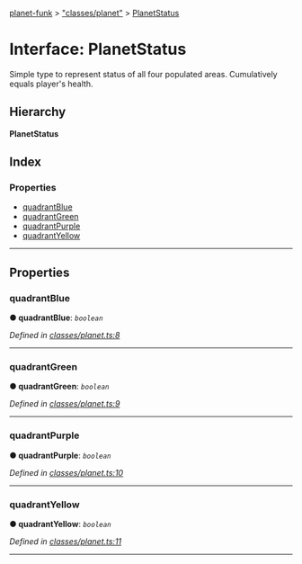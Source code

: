 [planet-funk](../README.md) > ["classes/planet"](../modules/_classes_planet_.md) > [PlanetStatus](../interfaces/_classes_planet_.planetstatus.md)

# Interface: PlanetStatus

Simple type to represent status of all four populated areas. Cumulatively equals player's health.

## Hierarchy

**PlanetStatus**

## Index

### Properties

* [quadrantBlue](_classes_planet_.planetstatus.md#quadrantblue)
* [quadrantGreen](_classes_planet_.planetstatus.md#quadrantgreen)
* [quadrantPurple](_classes_planet_.planetstatus.md#quadrantpurple)
* [quadrantYellow](_classes_planet_.planetstatus.md#quadrantyellow)

---

## Properties

<a id="quadrantblue"></a>

###  quadrantBlue

**● quadrantBlue**: *`boolean`*

*Defined in [classes/planet.ts:8](https://github.com/WilliamRADFunk/planet-funk/blob/e290141/src/classes/planet.ts#L8)*

___
<a id="quadrantgreen"></a>

###  quadrantGreen

**● quadrantGreen**: *`boolean`*

*Defined in [classes/planet.ts:9](https://github.com/WilliamRADFunk/planet-funk/blob/e290141/src/classes/planet.ts#L9)*

___
<a id="quadrantpurple"></a>

###  quadrantPurple

**● quadrantPurple**: *`boolean`*

*Defined in [classes/planet.ts:10](https://github.com/WilliamRADFunk/planet-funk/blob/e290141/src/classes/planet.ts#L10)*

___
<a id="quadrantyellow"></a>

###  quadrantYellow

**● quadrantYellow**: *`boolean`*

*Defined in [classes/planet.ts:11](https://github.com/WilliamRADFunk/planet-funk/blob/e290141/src/classes/planet.ts#L11)*

___


